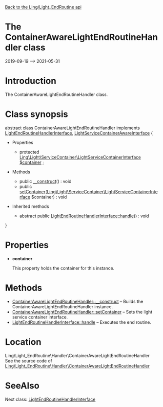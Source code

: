 [Back to the Ling/Light_EndRoutine api](https://github.com/lingtalfi/Light_EndRoutine/blob/master/doc/api/Ling/Light_EndRoutine.md)



The ContainerAwareLightEndRoutineHandler class
================
2019-09-19 --> 2021-05-31






Introduction
============

The ContainerAwareLightEndRoutineHandler class.



Class synopsis
==============


abstract class <span class="pl-k">ContainerAwareLightEndRoutineHandler</span> implements [LightEndRoutineHandlerInterface](https://github.com/lingtalfi/Light_EndRoutine/blob/master/doc/api/Ling/Light_EndRoutine/Handler/LightEndRoutineHandlerInterface.md), [LightServiceContainerAwareInterface](https://github.com/lingtalfi/Light/blob/master/doc/api/Ling/Light/ServiceContainer/LightServiceContainerAwareInterface.md) {

- Properties
    - protected [Ling\Light\ServiceContainer\LightServiceContainerInterface](https://github.com/lingtalfi/Light/blob/master/doc/api/Ling/Light/ServiceContainer/LightServiceContainerInterface.md) [$container](#property-container) ;

- Methods
    - public [__construct](https://github.com/lingtalfi/Light_EndRoutine/blob/master/doc/api/Ling/Light_EndRoutine/Handler/ContainerAwareLightEndRoutineHandler/__construct.md)() : void
    - public [setContainer](https://github.com/lingtalfi/Light_EndRoutine/blob/master/doc/api/Ling/Light_EndRoutine/Handler/ContainerAwareLightEndRoutineHandler/setContainer.md)([Ling\Light\ServiceContainer\LightServiceContainerInterface](https://github.com/lingtalfi/Light/blob/master/doc/api/Ling/Light/ServiceContainer/LightServiceContainerInterface.md) $container) : void

- Inherited methods
    - abstract public [LightEndRoutineHandlerInterface::handle](https://github.com/lingtalfi/Light_EndRoutine/blob/master/doc/api/Ling/Light_EndRoutine/Handler/LightEndRoutineHandlerInterface/handle.md)() : void

}




Properties
=============

- <span id="property-container"><b>container</b></span>

    This property holds the container for this instance.
    
    



Methods
==============

- [ContainerAwareLightEndRoutineHandler::__construct](https://github.com/lingtalfi/Light_EndRoutine/blob/master/doc/api/Ling/Light_EndRoutine/Handler/ContainerAwareLightEndRoutineHandler/__construct.md) &ndash; Builds the ContainerAwareLightEndRoutineHandler instance.
- [ContainerAwareLightEndRoutineHandler::setContainer](https://github.com/lingtalfi/Light_EndRoutine/blob/master/doc/api/Ling/Light_EndRoutine/Handler/ContainerAwareLightEndRoutineHandler/setContainer.md) &ndash; Sets the light service container interface.
- [LightEndRoutineHandlerInterface::handle](https://github.com/lingtalfi/Light_EndRoutine/blob/master/doc/api/Ling/Light_EndRoutine/Handler/LightEndRoutineHandlerInterface/handle.md) &ndash; Executes the end routine.





Location
=============
Ling\Light_EndRoutine\Handler\ContainerAwareLightEndRoutineHandler<br>
See the source code of [Ling\Light_EndRoutine\Handler\ContainerAwareLightEndRoutineHandler](https://github.com/lingtalfi/Light_EndRoutine/blob/master/Handler/ContainerAwareLightEndRoutineHandler.php)



SeeAlso
==============
Next class: [LightEndRoutineHandlerInterface](https://github.com/lingtalfi/Light_EndRoutine/blob/master/doc/api/Ling/Light_EndRoutine/Handler/LightEndRoutineHandlerInterface.md)<br>
